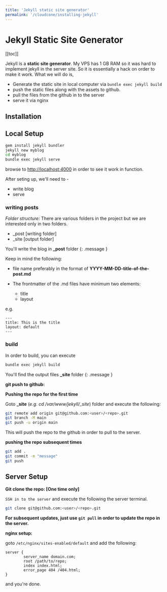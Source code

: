 ```yaml
---
title: 'Jekyll static site generator'
permalink: '/cloudcone/installing-jekyll'
---
```


# Jekyll Static Site Generator

[[toc]]

Jekyll is a **static site generator**. My VPS has 1 GB RAM so it was hard to implement jekyll in the server site. So it is essentially a hack on order to make it work. What we will do is,
 - Generate the static site in local computer via `bundle exec jekyll build`
 - push the static files along with the assets to github.
 - pull the files from the github in to the server
 - serve it via nginx   

## Installation

## Local Setup

```bash
gem install jekyll bundler
jekyll new myblog
cd myblog
bundle exec jekyll serve
```

browse to [http://localhost:4000](http://localhost:4000) in order to see it work in function. 

After seting up, we'll need to - 
 - write blog
 - serve 

### writing posts

_Folder structure:_ There are various folders in the project but we are interested only in two folders. 

 - _post [writing folder]
 - _site [output folder]



You'll write the blog in **_post** folder
{: .message }

Keep in mind the following:

 - file name preferably in the format of **YYYY-MM-DD-title-of-the-post.md**
 - The frontmatter of the .md files have minimum two elements:

    - title
    - layout

e.g.

```
---
title: This is the title
layout: default
---
```

### build

In order to build, you can execute

```bash
bundle exec jekyll build
```

You'll find the output files **_site** folder
{: .message }

<a name='git-push-to-github'></a>
**git push to github:**

**Pushing the repo for the first time**

Goto **_site** (*e.g. cd /var/www/jekyll/_site*) folder and execute the following:

```bash
git remote add origin git@github.com:<user>/<repo>.git
git branch -M main
git push -u origin main
```
This will push the repo to the github in order to pull to the server. 



**pushing the repo subsequent times**

```bash
git add .
git commit -m "message"
git push
```

## Server Setup

**Git clone the repo: [One time only]**

`SSH in to the server` and execute the following the server terminal. 

```bash
git clone git@github.com:<user>/<repo>.git
```

**For subsequent updates, just use `git pull` in order to update the repo in the server.**

**nginx setup:**

<a name='nginx-setup'></a>

goto `/etc/nginx/sites-enabled/default` and add the following: 

```
server {
        server_name domain.com;
        root /path/to/repo;
        index index.html;
        error_page 404 /404.html;
}

```

and you're done.




